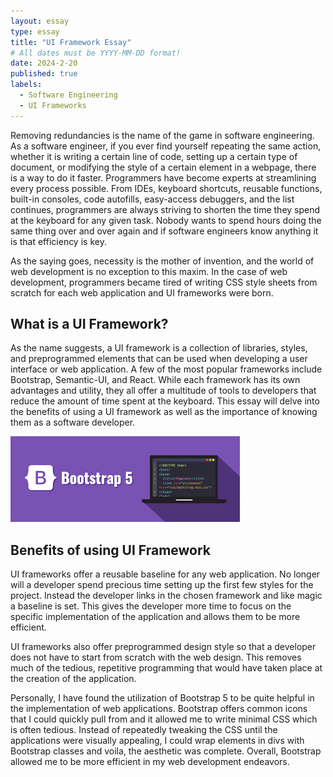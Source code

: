 ```yaml
---
layout: essay
type: essay
title: "UI Framework Essay"
# All dates must be YYYY-MM-DD format!
date: 2024-2-20
published: true
labels:
  - Software Engineering
  - UI Frameworks
---
```



Removing redundancies is the name of the game in software engineering. As a software engineer, if you ever find yourself repeating the same action, whether it is writing a certain line of code, setting up a certain type of document, or modifying the style of a certain element in a webpage, there is a way to do it faster. Programmers have become experts at streamlining every process possible. From IDEs, keyboard shortcuts, reusable functions, built-in consoles, code autofills, easy-access debuggers, and the list continues, programmers are always striving to shorten the time they spend at the keyboard for any given task. Nobody wants to spend hours doing the same thing over and over again and if software engineers know anything it is that efficiency is key. 


As the saying goes, necessity is the mother of invention, and the world of web development is no exception to this maxim. In the case of web development, programmers became tired of writing CSS style sheets from scratch for each web application and UI frameworks were born. 


<h2>What is a UI Framework?</h2>

As the name suggests, a UI framework is a collection of libraries, styles, and preprogrammed elements that can be used when developing a user interface or web application. A few of the most popular frameworks include Bootstrap, Semantic-UI, and React. While each framework has its own advantages and utility, they all offer a multitude of tools to developers that reduce the amount of time spent at the keyboard. This essay will delve into the benefits of using a UI framework as well as the importance of knowing them as a software developer.

<img class="img-fluid" src="../img/bootstrap2.png">



<h2>Benefits of using UI Framework</h2>

UI frameworks offer a reusable baseline for any web application. No longer will a developer spend precious time setting up the first few styles for the project. Instead the developer links in the chosen framework and like magic a baseline is set. This gives the developer more time to focus on the specific implementation of the application and allows them to be more efficient. 

UI frameworks also offer preprogrammed design style so that a developer does not have to start from scratch with the web design. This removes much of the tedious, repetitive programming that would have taken place at the creation of the application. 

Personally, I have found the utilization of Bootstrap 5 to be quite helpful in the implementation of web applications. Bootstrap offers common icons that I could quickly pull from and it allowed me to write minimal CSS which is often tedious. Instead of repeatedly tweaking the CSS until the applications were visually appealing, I could wrap elements in divs with Bootstrap classes and voila, the aesthetic was complete. Overall, Bootstrap allowed me to be more efficient in my web development endeavors. 
